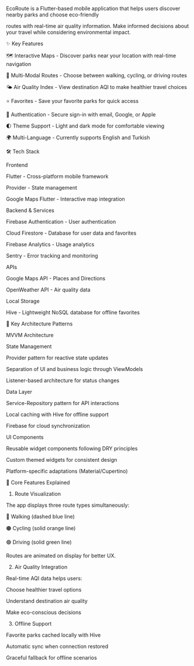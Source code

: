 EcoRoute is a Flutter-based mobile application that helps users discover nearby parks and choose eco-friendly 

routes with real-time air quality information. Make informed decisions about your travel while considering environmental impact.

✨ Key Features

🗺️ Interactive Maps - Discover parks near your location with real-time navigation

🚶 Multi-Modal Routes - Choose between walking, cycling, or driving routes

🌤️ Air Quality Index - View destination AQI to make healthier travel choices

⭐ Favorites - Save your favorite parks for quick access

🔐 Authentication - Secure sign-in with email, Google, or Apple

🌓 Theme Support - Light and dark mode for comfortable viewing

🌍 Multi-Language - Currently supports English and Turkish


🛠️ Tech Stack

Frontend

Flutter - Cross-platform mobile framework

Provider - State management

Google Maps Flutter - Interactive map integration

Backend & Services

Firebase Authentication - User authentication

Cloud Firestore - Database for user data and favorites

Firebase Analytics - Usage analytics

Sentry - Error tracking and monitoring

APIs

Google Maps API - Places and Directions

OpenWeather API - Air quality data

Local Storage

Hive - Lightweight NoSQL database for offline favorites

🔑 Key Architecture Patterns

MVVM Architecture

State Management

Provider pattern for reactive state updates

Separation of UI and business logic through ViewModels

Listener-based architecture for status changes

Data Layer

Service-Repository pattern for API interactions

Local caching with Hive for offline support

Firebase for cloud synchronization

UI Components

Reusable widget components following DRY principles

Custom themed widgets for consistent design

Platform-specific adaptations (Material/Cupertino)

🌟 Core Features Explained

1. Route Visualization

The app displays three route types simultaneously:

🔵 Walking (dashed blue line)

🟠 Cycling (solid orange line)

🟢 Driving (solid green line)

Routes are animated on display for better UX.

2. Air Quality Integration

Real-time AQI data helps users:

Choose healthier travel options

Understand destination air quality

Make eco-conscious decisions

3. Offline Support

Favorite parks cached locally with Hive

Automatic sync when connection restored

Graceful fallback for offline scenarios
